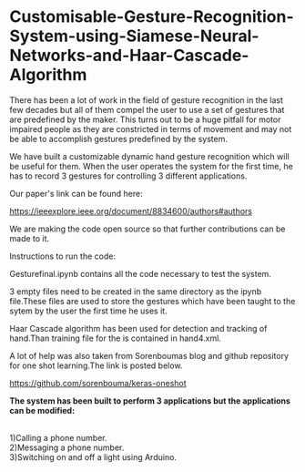 # Customisable-Gesture-Recognition-System-using-Siamese-Neural-Networks-and-Haar-Cascade-Algorithm

There has been a lot of work in the field of gesture
recognition in the last few decades but all of them compel
the user to use a set of gestures that are predefined by the
maker. This turns out to be a huge pitfall for motor impaired
people as they are constricted in terms of movement and
may not be able to accomplish gestures predefined by the
system.

We have built a customizable dynamic hand
gesture recognition which will be useful for them. When the
user operates the system for the first time, he has to record 3
gestures for controlling 3 different applications.

Our paper's link can be found here:

https://ieeexplore.ieee.org/document/8834600/authors#authors

We are making the code open source so that further contributions can be made to it.

Instructions to run the code:

Gesturefinal.ipynb contains all the code necessary to test the system.

3 empty files need to be created in the same directory as the ipynb file.These files are used to store the gestures which have been taught to the sytem by the user the first time he uses it.

Haar Cascade algorithm has been used for detection and tracking of hand.Than training file for the is contained in hand4.xml.

A lot of help was also taken from Sorenboumas blog and github repository for one shot learning.The link is posted below.

https://github.com/sorenbouma/keras-oneshot


<b>The system has been built to perform 3 applications but the applications can be modified:</b>
<br/><br/>

1)Calling a phone number.<br/>
2)Messaging a phone number.<br/>
3)Switching on and off a light using Arduino.
